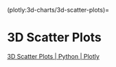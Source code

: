 (plotly:3d-charts/3d-scatter-plots)=
# 3D Scatter Plots

[3D Scatter Plots | Python | Plotly](https://plotly.com/python/3d-scatter-plots/)
